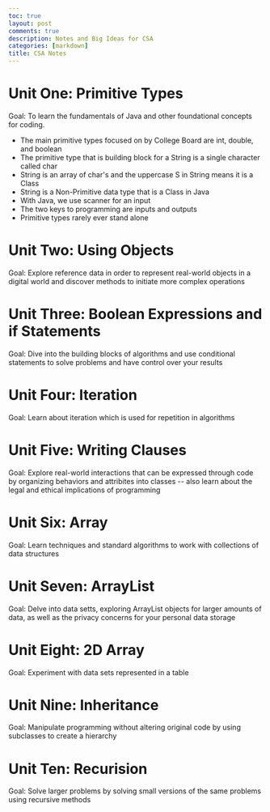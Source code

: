 ```yaml
---
toc: true
layout: post
comments: true
description: Notes and Big Ideas for CSA
categories: [markdown]
title: CSA Notes 
---
```


# Unit One: Primitive Types
Goal: To learn the fundamentals of Java and other foundational concepts for coding.

* The main primitive types focused on by College Board are int, double, and boolean
* The primitive type that is building block for a String is a single character called char
* String is an array of char's and the uppercase S in String means it is a Class
* String is a Non-Primitive data type that is a Class in Java
* With Java, we use scanner for an input
* The two keys to programming are inputs and outputs
* Primitive types rarely ever stand alone

# Unit Two: Using Objects
Goal: Explore reference data in order to represent real-world objects in a digital world and discover methods to initiate more complex operations

# Unit Three: Boolean Expressions and if Statements
Goal: Dive into the building blocks of algorithms and use conditional statements to solve problems and have control over your results

# Unit Four: Iteration
Goal: Learn about iteration which is used for repetition in algorithms

# Unit Five: Writing Clauses
Goal: Explore real-world interactions that can be expressed through code by organizing behaviors and attribites into classes -- also learn about the legal and ethical implications of programming

# Unit Six: Array
Goal: Learn techniques and standard algorithms to work with collections of data structures

# Unit Seven: ArrayList
Goal: Delve into data setts, exploring ArrayList objects for larger amounts of data, as well as the privacy concerns for your personal data storage

# Unit Eight: 2D Array
Goal: Experiment with data sets represented in a table

# Unit Nine: Inheritance
Goal: Manipulate programming without altering original code by using subclasses to create a hierarchy

# Unit Ten: Recurision
Goal: Solve larger problems by solving small versions of the same problems using recursive methods
